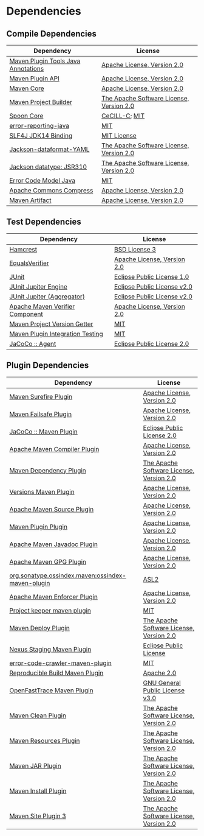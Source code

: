 <!-- @formatter:off -->
# Dependencies

## Compile Dependencies

| Dependency                               | License                                       |
| ---------------------------------------- | --------------------------------------------- |
| [Maven Plugin Tools Java Annotations][0] | [Apache License, Version 2.0][1]              |
| [Maven Plugin API][2]                    | [Apache License, Version 2.0][1]              |
| [Maven Core][4]                          | [Apache License, Version 2.0][1]              |
| [Maven Project Builder][6]               | [The Apache Software License, Version 2.0][7] |
| [Spoon Core][8]                          | [CeCILL-C][9]; [MIT][10]                      |
| [error-reporting-java][11]               | [MIT][10]                                     |
| [SLF4J JDK14 Binding][13]                | [MIT License][14]                             |
| [Jackson-dataformat-YAML][15]            | [The Apache Software License, Version 2.0][7] |
| [Jackson datatype: JSR310][17]           | [The Apache Software License, Version 2.0][7] |
| [Error Code Model Java][19]              | [MIT][10]                                     |
| [Apache Commons Compress][21]            | [Apache License, Version 2.0][1]              |
| [Maven Artifact][23]                     | [Apache License, Version 2.0][1]              |

## Test Dependencies

| Dependency                             | License                           |
| -------------------------------------- | --------------------------------- |
| [Hamcrest][25]                         | [BSD License 3][26]               |
| [EqualsVerifier][27]                   | [Apache License, Version 2.0][7]  |
| [JUnit][29]                            | [Eclipse Public License 1.0][30]  |
| [JUnit Jupiter Engine][31]             | [Eclipse Public License v2.0][32] |
| [JUnit Jupiter (Aggregator)][31]       | [Eclipse Public License v2.0][32] |
| [Apache Maven Verifier Component][35]  | [Apache License, Version 2.0][1]  |
| [Maven Project Version Getter][37]     | [MIT][10]                         |
| [Maven Plugin Integration Testing][39] | [MIT][10]                         |
| [JaCoCo :: Agent][41]                  | [Eclipse Public License 2.0][42]  |

## Plugin Dependencies

| Dependency                                              | License                                       |
| ------------------------------------------------------- | --------------------------------------------- |
| [Maven Surefire Plugin][43]                             | [Apache License, Version 2.0][1]              |
| [Maven Failsafe Plugin][45]                             | [Apache License, Version 2.0][1]              |
| [JaCoCo :: Maven Plugin][47]                            | [Eclipse Public License 2.0][42]              |
| [Apache Maven Compiler Plugin][49]                      | [Apache License, Version 2.0][1]              |
| [Maven Dependency Plugin][51]                           | [The Apache Software License, Version 2.0][7] |
| [Versions Maven Plugin][53]                             | [Apache License, Version 2.0][1]              |
| [Apache Maven Source Plugin][55]                        | [Apache License, Version 2.0][1]              |
| [Maven Plugin Plugin][57]                               | [Apache License, Version 2.0][1]              |
| [Apache Maven Javadoc Plugin][59]                       | [Apache License, Version 2.0][1]              |
| [Apache Maven GPG Plugin][61]                           | [Apache License, Version 2.0][7]              |
| [org.sonatype.ossindex.maven:ossindex-maven-plugin][63] | [ASL2][7]                                     |
| [Apache Maven Enforcer Plugin][65]                      | [Apache License, Version 2.0][1]              |
| [Project keeper maven plugin][67]                       | [MIT][10]                                     |
| [Maven Deploy Plugin][69]                               | [The Apache Software License, Version 2.0][7] |
| [Nexus Staging Maven Plugin][71]                        | [Eclipse Public License][30]                  |
| [error-code-crawler-maven-plugin][73]                   | [MIT][10]                                     |
| [Reproducible Build Maven Plugin][75]                   | [Apache 2.0][7]                               |
| [OpenFastTrace Maven Plugin][77]                        | [GNU General Public License v3.0][78]         |
| [Maven Clean Plugin][79]                                | [The Apache Software License, Version 2.0][7] |
| [Maven Resources Plugin][81]                            | [The Apache Software License, Version 2.0][7] |
| [Maven JAR Plugin][83]                                  | [The Apache Software License, Version 2.0][7] |
| [Maven Install Plugin][85]                              | [The Apache Software License, Version 2.0][7] |
| [Maven Site Plugin 3][87]                               | [The Apache Software License, Version 2.0][7] |

[41]: https://www.eclemma.org/jacoco/index.html
[67]: https://github.com/exasol/project-keeper-maven-plugin
[11]: https://github.com/exasol/error-reporting-java
[7]: http://www.apache.org/licenses/LICENSE-2.0.txt
[43]: https://maven.apache.org/surefire/maven-surefire-plugin/
[79]: http://maven.apache.org/plugins/maven-clean-plugin/
[35]: https://maven.apache.org/shared/maven-verifier/
[2]: https://maven.apache.org/ref/3.8.3/maven-plugin-api/
[10]: https://opensource.org/licenses/MIT
[6]: http://maven.apache.org/
[37]: https://github.com/exasol/maven-project-version-getter
[21]: https://commons.apache.org/proper/commons-compress/
[53]: http://www.mojohaus.org/versions-maven-plugin/
[26]: http://opensource.org/licenses/BSD-3-Clause
[49]: https://maven.apache.org/plugins/maven-compiler-plugin/
[61]: http://maven.apache.org/plugins/maven-gpg-plugin/
[77]: https://github.com/itsallcode/openfasttrace-maven-plugin
[29]: http://junit.org
[42]: https://www.eclipse.org/legal/epl-2.0/
[47]: https://www.jacoco.org/jacoco/trunk/doc/maven.html
[75]: http://zlika.github.io/reproducible-build-maven-plugin
[14]: http://www.opensource.org/licenses/mit-license.php
[19]: https://github.com/exasol/error-code-model-java
[15]: https://github.com/FasterXML/jackson-dataformats-text
[9]: https://cecill.info/licences/Licence_CeCILL-C_V1-en.txt
[31]: https://junit.org/junit5/
[57]: https://maven.apache.org/plugin-tools/maven-plugin-plugin
[55]: https://maven.apache.org/plugins/maven-source-plugin/
[25]: http://hamcrest.org/JavaHamcrest/
[13]: http://www.slf4j.org
[81]: http://maven.apache.org/plugins/maven-resources-plugin/
[0]: https://maven.apache.org/plugin-tools/maven-plugin-annotations
[4]: https://maven.apache.org/ref/3.8.3/maven-core/
[23]: https://maven.apache.org/ref/3.8.3/maven-artifact/
[71]: http://www.sonatype.com/public-parent/nexus-maven-plugins/nexus-staging/nexus-staging-maven-plugin/
[17]: https://github.com/FasterXML/jackson-modules-java8/
[45]: https://maven.apache.org/surefire/maven-failsafe-plugin/
[51]: http://maven.apache.org/plugins/maven-dependency-plugin/
[30]: http://www.eclipse.org/legal/epl-v10.html
[78]: https://www.gnu.org/licenses/gpl-3.0.html
[83]: http://maven.apache.org/plugins/maven-jar-plugin/
[1]: https://www.apache.org/licenses/LICENSE-2.0.txt
[65]: https://maven.apache.org/enforcer/maven-enforcer-plugin/
[32]: https://www.eclipse.org/legal/epl-v20.html
[85]: http://maven.apache.org/plugins/maven-install-plugin/
[63]: https://sonatype.github.io/ossindex-maven/maven-plugin/
[8]: http://spoon.gforge.inria.fr/
[39]: https://github.com/exasol/maven-plugin-integration-testing
[27]: http://www.jqno.nl/equalsverifier
[69]: http://maven.apache.org/plugins/maven-deploy-plugin/
[87]: http://maven.apache.org/plugins/maven-site-plugin/
[59]: https://maven.apache.org/plugins/maven-javadoc-plugin/
[73]: https://github.com/exasol/error-code-crawler-maven-plugin
